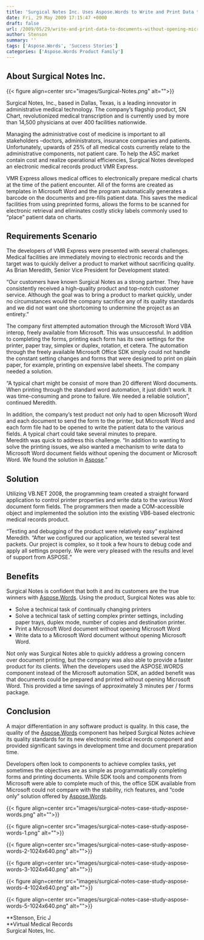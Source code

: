 ```yaml
---
title: 'Surgical Notes Inc. Uses Aspose.Words to Write and Print Data to Documents without Microsoft Word'
date: Fri, 29 May 2009 17:15:47 +0000
draft: false
url: /2009/05/29/write-and-print-data-to-documents-without-opening-microsoft-word/
author: Stenson
summary: ''
tags: ['Aspose.Words', 'Success Stories']
categories: ['Aspose.Words Product Family']
---
```


## About Surgical Notes Inc.



{{< figure align=center src="images/Surgical-Notes.png" alt="">}}


Surgical Notes, Inc., based in Dallas, Texas, is a leading innovator in administrative medical technology. The company’s flagship product, SN Chart, revolutionized medical transcription and is currently used by more than 14,500 physicians at over 400 facilities nationwide.

Managing the administrative cost of medicine is important to all stakeholders –doctors, administrators, insurance companies and patients. Unfortunately, upwards of 25% of all medical costs currently relate to the administrative components, not patient care. To help the ASC market contain cost and realize operational efficiencies, Surgical Notes developed an electronic medical records product VMR Express.

VMR Express allows medical offices to electronically prepare medical charts at the time of the patient encounter. All of the forms are created as templates in Microsoft Word and the program automatically generates a barcode on the documents and pre-fills patient data. This saves the medical facilities from using preprinted forms, allows the forms to be scanned for electronic retrieval and eliminates costly sticky labels commonly used to “place” patient data on charts.

## Requirements Scenario

The developers of VMR Express were presented with several challenges. Medical facilities are immediately moving to electronic records and the target was to quickly deliver a product to market without sacrificing quality. As Brian Meredith, Senior Vice President for Development stated:

“Our customers have known Surgical Notes as a strong partner. They have consistently received a high-quality product and top-notch customer service. Although the goal was to bring a product to market quickly, under no circumstances would the company sacrifice any of its quality standards and we did not want one shortcoming to undermine the project as an entirety.”

The company first attempted automation through the Microsoft Word VBA interop, freely available from Microsoft. This was unsuccessful. In addition to completing the forms, printing each form has its own settings for the printer, paper tray, simplex or duplex, rotation, et cetera. The automation through the freely available Microsoft Office SDK simply could not handle the constant setting changes and forms that were designed to print on plain paper, for example, printing on expensive label sheets. The company needed a solution.

“A typical chart might be consist of more than 20 different Word documents. When printing through the standard word automation, it just didn’t work. It was time-consuming and prone to failure. We needed a reliable solution”, continued Meredith.

In addition, the company’s test product not only had to open Microsoft Word and each document to send the form to the printer, but Microsoft Word and each form file had to be opened to write the patient data to the various fields. A typical chart could take several minutes to prepare.  
Meredith was quick to address this challenge. “In addition to wanting to solve the printing issues, we also wanted a mechanism to write data to Microsoft Word document fields without opening the document or Microsoft Word. We found the solution in [Aspose][1].”

## Solution

Utilizing VB.NET 2008, the programming team created a straight forward application to control printer properties and write data to the various Word document form fields. The programmers then made a COM-accessible object and implemented the solution into the existing VB6-based electronic medical records product.

“Testing and debugging of the product were relatively easy” explained Meredith. “After we configured our application, we tested several test packets. Our project is complex, so it took a few hours to debug code and apply all settings properly. We were very pleased with the results and level of support from ASPOSE.”

## Benefits

Surgical Notes is confident that both it and its customers are the true winners with [Aspose.Words][2]. Using the product, Surgical Notes was able to:

*   Solve a technical task of continually changing printers
*   Solve a technical task of setting complex printer settings, including paper trays, duplex mode, number of copies and destination printer.
*   Print a Microsoft Word document without opening Microsoft Word
*   Write data to a Microsoft Word document without opening Microsoft Word.

Not only was Surgical Notes able to quickly address a growing concern over document printing, but the company was also able to provide a faster product for its clients. When the developers used the ASPOSE.WORDS component instead of the Microsoft automation SDK, an added benefit was that documents could be prepared and printed without opening Microsoft Word. This provided a time savings of approximately 3 minutes per / forms package.

## Conclusion

A major differentiation in any software product is quality. In this case, the quality of the [Aspose.Words][3] component has helped Surgical Notes achieve its quality standards for its new electronic medical records component and provided significant savings in development time and document preparation time.

Developers often look to components to achieve complex tasks, yet sometimes the objectives are as simple as programmatically completing forms and printing documents. While SDK tools and components from Microsoft were able to complete much of this, the office SDK available from Microsoft could not compare with the stability, rich features, and “code only” solution offered by [Aspose.Words][4].



{{< figure align=center src="images/surgical-notes-case-study-aspose-words.png" alt="">}}




{{< figure align=center src="images/surgical-notes-case-study-aspose-words-1.png" alt="">}}




{{< figure align=center src="images/surgical-notes-case-study-aspose-words-2-1024x640.png" alt="">}}




{{< figure align=center src="images/surgical-notes-case-study-aspose-words-3-1024x640.png" alt="">}}




{{< figure align=center src="images/surgical-notes-case-study-aspose-words-4-1024x640.png" alt="">}}




{{< figure align=center src="images/surgical-notes-case-study-aspose-words-5-1024x640.png" alt="">}}


**Stenson, Eric J  
**Virtual Medical Records  
Surgical Notes, Inc.




[1]: https://www.aspose.com/
[2]: https://products.aspose.com/words
[3]: https://products.aspose.com/words
[4]: https://products.aspose.com/words/family




